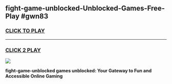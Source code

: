 
## fight-game-unblocked-Unblocked-Games-Free-Play #gwn83
<h3>
<a href="https://us.freeplayer.one?title=fight-game-unblocked&ref=9M">CLICK TO PLAY</a></h3>
<hr>

<h3>
<a href="https://us.freeplayer.one?title=fight-game-unblocked&ref=9M">CLICK 2 PLAY</a>
  
</h3>

<a href="https://us.freeplayer.one?title=fight-game-unblocked&ref=9M"><img src="https://clearcache.store/games.png"></a>


**fight-game-unblocked games unblocked: Your Gateway to Fun and Accessible Online Gaming**
